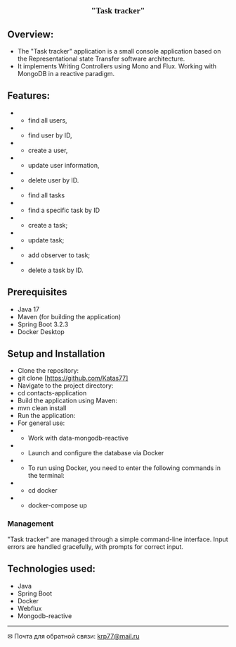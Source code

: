 <center><font size="3" face="Georgia"> <h3> "Task tracker"
</h3></font>
</center>

## Overview:
-  The "Task tracker" application is a small console application based on the Representational state Transfer software architecture. 
- It implements Writing Controllers using Mono and Flux.
  Working with MongoDB in a reactive paradigm.


## Features:
- - find all users,
- - find user by ID,
- - create a user,
- - update user information,
- - delete user by ID.
- - find all tasks
- - find a specific task by ID
- - create a task;
- - update task;
- - add observer to task;
- - delete a task by ID.


## Prerequisites
- Java 17
- Maven (for building the application)
- Spring Boot 3.2.3
- Docker Desktop

## Setup and Installation
- Clone the repository:
- git clone [https://github.com/Katas77]
- Navigate to the project directory:
- cd contacts-application
- Build the application using Maven:
- mvn clean install 
- Run the application:
- For general use:
- - Work with data-mongodb-reactive
- - Launch and configure the database via Docker
- - To run using Docker, you need to enter the following commands in the terminal:
- - cd docker   
- - docker-compose up



###  Management
"Task tracker" are managed through a simple command-line interface. 
Input errors are handled gracefully, with prompts for correct input.

## Technologies used:

- Java
- Spring Boot
- Docker
- Webflux
- Mongodb-reactive


____
✉ Почта для обратной связи:
<a href="">krp77@mail.ru</a>